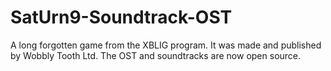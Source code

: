 # SatUrn9-Soundtrack-OST
A long forgotten game from the XBLIG program. It was made and published by Wobbly Tooth Ltd. The OST and soundtracks are now open source.
